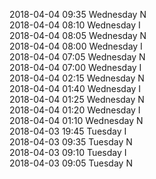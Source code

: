 2018-04-04 09:35 Wednesday  N  
2018-04-04 08:10 Wednesday  I  
2018-04-04 08:05 Wednesday  N  
2018-04-04 08:00 Wednesday  I  
2018-04-04 07:05 Wednesday  N  
2018-04-04 07:00 Wednesday  I  
2018-04-04 02:15 Wednesday  N  
2018-04-04 01:40 Wednesday  I  
2018-04-04 01:25 Wednesday  N  
2018-04-04 01:20 Wednesday  I  
2018-04-04 01:10 Wednesday  N  
2018-04-03 19:45 Tuesday  I  
2018-04-03 09:35 Tuesday  N  
2018-04-03 09:10 Tuesday  I  
2018-04-03 09:05 Tuesday  N  

